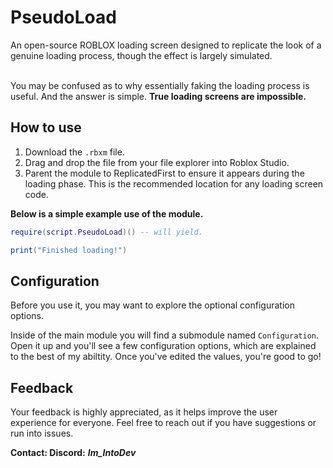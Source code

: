# PseudoLoad
An open-source ROBLOX loading screen designed to replicate the look of a genuine loading process, though the effect is largely simulated.
<br><br/>

You may be confused as to why essentially faking the loading process is useful.
And the answer is simple.
**True loading screens are impossible.**

## How to use
1. Download the `.rbxm` file.
2. Drag and drop the file from your file explorer into Roblox Studio.
3. Parent the module to ReplicatedFirst to ensure it appears during the loading phase. This is the recommended location for any loading screen code.

**Below is a simple example use of the module.**
```lua
require(script.PseudoLoad)() -- will yield.

print("Finished loading!")
```

## Configuration
Before you use it, you may want to explore the optional configuration options.

Inside of the main module you will find a submodule named `Configuration`.
Open it up and you'll see a few configuration options, which are explained to the best of my abiltity.
Once you've edited the values, you're good to go!

## Feedback
Your feedback is highly appreciated, as it helps improve the user experience for everyone. Feel free to reach out if you have suggestions or run into issues.

**Contact: Discord:** ***Im_IntoDev***
